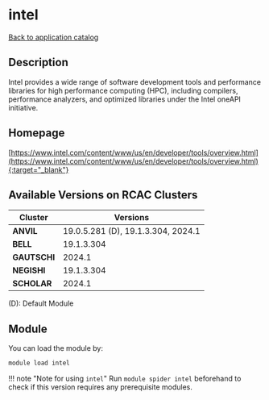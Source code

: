 # intel

[Back to application catalog](../app_catalog.md)

## Description

Intel provides a wide range of software development tools and performance libraries for high performance computing (HPC), including compilers, performance analyzers, and optimized libraries under the Intel oneAPI initiative.

## Homepage

[https://www.intel.com/content/www/us/en/developer/tools/overview.html](https://www.intel.com/content/www/us/en/developer/tools/overview.html){:target="_blank"}

## Available Versions on RCAC Clusters

|Cluster|Versions|
|---|---|
**ANVIL**|19.0.5.281 (D), 19.1.3.304, 2024.1
**BELL**|19.1.3.304
**GAUTSCHI**|2024.1
**NEGISHI**|19.1.3.304
**SCHOLAR**|2024.1

(D): Default Module

## Module

You can load the module by:

```bash
module load intel
```

!!! note "Note for using `intel`"
    Run `module spider intel` beforehand to check if this version requires any prerequisite modules.
